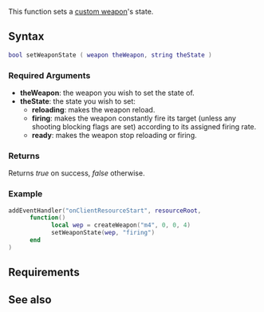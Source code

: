 This function sets a [custom weapon](/docs/element/weapon.md "wikilink")'s state.

Syntax
------

``` lua
bool setWeaponState ( weapon theWeapon, string theState )
```

### Required Arguments

-   **theWeapon**: the weapon you wish to set the state of.
-   **theState**: the state you wish to set:
    -   **reloading**: makes the weapon reload.
    -   **firing**: makes the weapon constantly fire its target (unless any shooting blocking flags are set) according to its assigned firing rate.
    -   **ready**: makes the weapon stop reloading or firing.

### Returns

Returns *true* on success, *false* otherwise.

### Example

``` lua
addEventHandler("onClientResourceStart", resourceRoot,
      function()
            local wep = createWeapon("m4", 0, 0, 4)
            setWeaponState(wep, "firing")
      end
)
```

Requirements
------------

See also
--------
